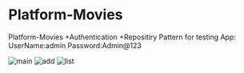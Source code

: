 # Platform-Movies
Platform-Movies +Authentication +Repositiry Pattern
for testing App:
UserName:admin
Password:Admin@123

![main](https://github.com/GHAZI-ALANZI/Platform-Movies/assets/105205339/bd69dc18-736d-4aeb-ac28-b3eab8cef80b)
![add](https://github.com/GHAZI-ALANZI/Platform-Movies/assets/105205339/376a07cd-a0d7-42c9-a365-bcf07cc334f3)
![list](https://github.com/GHAZI-ALANZI/Platform-Movies/assets/105205339/e880cd61-7ba3-4262-a4e1-af597e9f653b)


